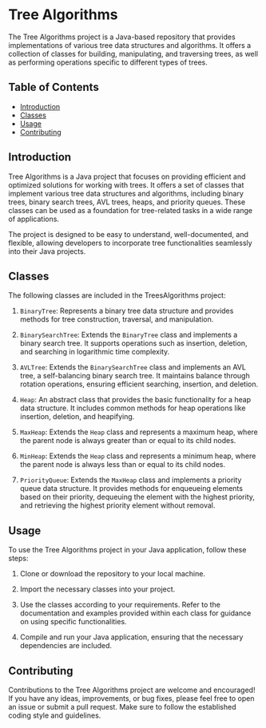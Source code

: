 # Tree Algorithms

The Tree Algorithms project is a Java-based repository that provides implementations of various tree data structures and algorithms. It offers a collection of classes for building, manipulating, and traversing trees, as well as performing operations specific to different types of trees.

## Table of Contents
- [Introduction](#introduction)
- [Classes](#classes)
- [Usage](#usage)
- [Contributing](#contributing)

## Introduction

Tree Algorithms is a Java project that focuses on providing efficient and optimized solutions for working with trees. It offers a set of classes that implement various tree data structures and algorithms, including binary trees, binary search trees, AVL trees, heaps, and priority queues. These classes can be used as a foundation for tree-related tasks in a wide range of applications.

The project is designed to be easy to understand, well-documented, and flexible, allowing developers to incorporate tree functionalities seamlessly into their Java projects.

## Classes

The following classes are included in the TreesAlgorithms project:

1. `BinaryTree`: Represents a binary tree data structure and provides methods for tree construction, traversal, and manipulation.

2. `BinarySearchTree`: Extends the `BinaryTree` class and implements a binary search tree. It supports operations such as insertion, deletion, and searching in logarithmic time complexity.

3. `AVLTree`: Extends the `BinarySearchTree` class and implements an AVL tree, a self-balancing binary search tree. It maintains balance through rotation operations, ensuring efficient searching, insertion, and deletion.

4. `Heap`: An abstract class that provides the basic functionality for a heap data structure. It includes common methods for heap operations like insertion, deletion, and heapifying.

5. `MaxHeap`: Extends the `Heap` class and represents a maximum heap, where the parent node is always greater than or equal to its child nodes.

6. `MinHeap`: Extends the `Heap` class and represents a minimum heap, where the parent node is always less than or equal to its child nodes.

7. `PriorityQueue`: Extends the `MaxHeap` class and implements a priority queue data structure. It provides methods for enqueueing elements based on their priority, dequeuing the element with the highest priority, and retrieving the highest priority element without removal.

## Usage

To use the Tree Algorithms project in your Java application, follow these steps:

1. Clone or download the repository to your local machine.

2. Import the necessary classes into your project.

3. Use the classes according to your requirements. Refer to the documentation and examples provided within each class for guidance on using specific functionalities.

4. Compile and run your Java application, ensuring that the necessary dependencies are included.

## Contributing

Contributions to the Tree Algorithms project are welcome and encouraged! If you have any ideas, improvements, or bug fixes, please feel free to open an issue or submit a pull request. Make sure to follow the established coding style and guidelines.


